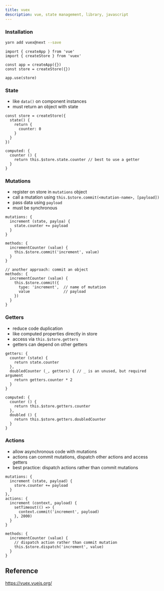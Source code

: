 ```yaml
---
title: vuex
description: vue, state management, library, javascript
---
```


### Installation

```bash
yarn add vuex@next --save
```

```js[main.js]
import { createApp } from 'vue'
import { createStore } from 'vuex'

const app = createApp({})
const store = createStore({})

app.use(store)
```

### State

- like `data()` on component instances
- must return an object with state

```js[store]
const store = createStore({
  state() {
    return {
      counter: 0
    }
  }
})
```

```js[component]
computed: {
  counter () {
    return this.$store.state.counter // best to use a getter
  }
}
```

### Mutations

- register on store in `mutations` object
- call a mutation using `this.$store.commit(<mutation-name>, [payload])`
- pass data using `payload`
- must be synchronous

```js[store]
mutations: {
  increment (state, payloa) {
    state.counter += payload
  }
}
```

```js[component]
methods: {
  incrementCounter (value) {
    this.$store.commit('increment', value)
  }
}

// another approach: commit an object
methods: {
  incrementCounter (value) {
    this.$store.commit({
      type: 'increment',  // name of mutation
      value               // payload
    })
  }
}
```

### Getters

- reduce code duplication
- like computed properties directly in store
- access via `this.$store.getters`
- getters can depend on other getters

```js[store]
getters: {
  counter (state) {
    return state.counter
  },
  doubledCounter (_, getters) { // _ is an unused, but required argument
    return getters.counter * 2
  }
}
```

```js[component]
computed: {
  counter () {
    return this.$store.getters.counter
  },
  doubled () {
    return this.$store.getters.doubledCounter
  }
}
```

### Actions

- allow asynchronous code with mutations
- actions can commit mutations, dispatch other actions and access getters
- best practice: dispatch actions rather than commit mutations

```js[store]
mutations: {
  increment (state, payload) {
    store.counter += payload
  }
},
actions: {
  increment (context, payload) {
    setTimeout(() => {
      context.commit('increment', payload)
    }, 2000)
  }
}
```

```js[component]
methods: {
  incrementCounter (value) {
    // dispatch action rather than commit mutation
    this.$store.dispatch('increment', value)
  }
}
```

## Reference

https://vuex.vuejs.org/
